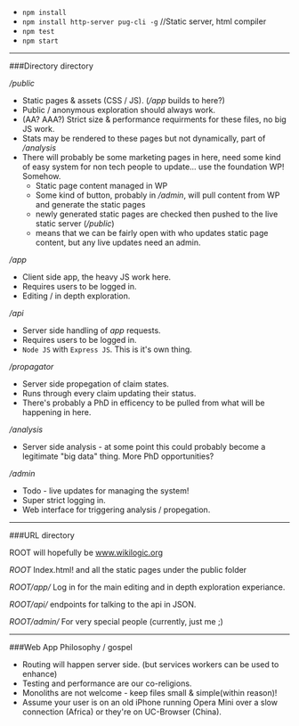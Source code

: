  - `npm install`
 - `npm install http-server pug-cli -g` //Static server, html compiler
 - `npm test`
 - `npm start`

---

###Directory directory

*/public*

 - Static pages & assets (CSS / JS). (*/app* builds to here?)
 - Public / anonymous exploration should always work. 
 - (AA? AAA?) Strict size & performance requirments for these files, no big JS work. 
 - Stats may be rendered to these pages but not dynamically, part of */analysis*
 - There will probably be some marketing pages in here, need some kind of easy system for non tech people to update... use the foundation WP! Somehow.
    - Static page content managed in WP
    - Some kind of button, probably in */admin*, will pull content from WP and generate the static pages
    - newly generated static pages are checked then pushed to the live static server (*/public*)
    - means that we can be fairly open with who updates static page content, but any live updates need an admin. 

*/app*

 - Client side app, the heavy JS work here. 
 - Requires users to be logged in. 
 - Editing / in depth exploration.

*/api*

 - Server side handling of *app* requests. 
 - Requires users to be logged in.
 - `Node JS` with `Express JS`. This is it's own thing.

*/propagator*

 - Server side propegation of claim states. 
 - Runs through every claim updating their status. 
 - There's probably a PhD in efficency to be pulled from what will be happening in here. 

*/analysis*

 - Server side analysis - at some point this could probably become a legitimate "big data" thing. More PhD opportunities?

*/admin*

 - Todo - live updates for managing the system! 
 - Super strict logging in.
 - Web interface for triggering analysis / propegation.

---

###URL directory

ROOT will hopefully be www.wikilogic.org

*ROOT* Index.html! and all the static pages under the public folder

*ROOT/app/* Log in for the main editing and in depth exploration experiance.

*ROOT/api/* endpoints for talking to the api in JSON.

*ROOT/admin/* For very special people (currently, just me ;)  

---

###Web App Philosophy / gospel

 - Routing will happen server side. (but services workers can be used to enhance)
 - Testing and performance are our co-religions.
 - Monoliths are not welcome - keep files small & simple(within reason)!
 - Assume your user is on an old iPhone running Opera Mini over a slow connection (Africa) or they're on UC-Browser (China). 